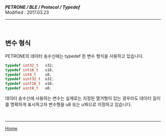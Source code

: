 ***PETRONE / BLE / Protocol / Typedef***<br>
Modified : 2017.03.23

---

<br>

**변수 형식**
-----------------
PETRONE의 데이터 송수신에는 typedef 한 변수 형식을 사용하고 있습니다.
```cpp
typedef int32_t   s32;
typedef int16_t   s16;
typedef int8_t    s8;
typedef uint32_t  u32;
typedef uint16_t  u16;
typedef uint8_t   u8;
```
데이터 송수신에 사용하는 변수는 실제로는 지정된 열거형이 있는 경우라도 데이터 길이를 명확하게 표시하고자 변수형을 u8 또는 u16으로 지정하고 있습니다.

<br>

---
[Home](README.md)

